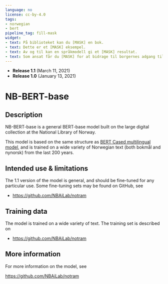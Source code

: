 ```yaml
---
language: no
license: cc-by-4.0
tags:
- norwegian
- bert
pipeline_tag: fill-mask
widget:
- text: På biblioteket kan du [MASK] en bok.
- text: Dette er et [MASK] eksempel.
- text: Av og til kan en språkmodell gi et [MASK] resultat. 
- text: Som ansat får du [MASK] for at bidrage til borgernes adgang til dansk kulturarv, til forskning og til samfundets demokratiske udvikling.
---
```

- **Release 1.1** (March 11, 2021)
- **Release 1.0** (January 13, 2021)

# NB-BERT-base

## Description

NB-BERT-base is a general BERT-base model built on the large digital collection at the National Library of Norway.

This model is based on the same structure as [BERT Cased multilingual model](https://github.com/google-research/bert/blob/master/multilingual.md), and is trained on a wide variety of Norwegian text (both bokmål and nynorsk) from the last 200 years.

## Intended use & limitations

The 1.1 version of the model is general, and should be fine-tuned for any particular use. Some fine-tuning sets may be found on GitHub, see

* https://github.com/NBAiLab/notram

## Training data

The model is trained on a wide variety of text. The training set is described on

* https://github.com/NBAiLab/notram

## More information

For more information on the model, see

https://github.com/NBAiLab/notram
